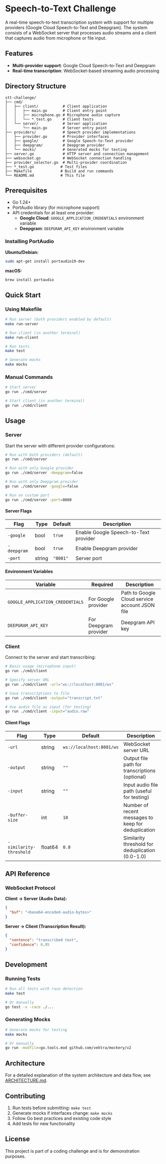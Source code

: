 # Speech-to-Text Challenge

A real-time speech-to-text transcription system with support for multiple providers (Google Cloud Speech-to-Text and Deepgram). The system consists of a WebSocket server that processes audio streams and a client that captures audio from microphone or file input.

## Features

- **Multi-provider support**: Google Cloud Speech-to-Text and Deepgram
- **Real-time transcription**: WebSocket-based streaming audio processing

## Directory Structure

```
stt-challenge/
├── cmd/
│   ├── client/           # Client application
│   │   ├── main.go       # Client entry point
│   │   ├── microphone.go # Microphone audio capture
│   │   └── *_test.go     # Client tests
│   └── server/           # Server application
│       └── main.go       # Server entry point
├── providers/            # Speech provider implementations
│   ├── provider.go       # Provider interfaces
│   ├── google/           # Google Speech-to-Text provider
│   ├── deepgram/         # Deepgram provider
│   └── mocks/            # Generated mocks for testing
├── server.go             # HTTP server and connection management
├── websocket.go          # WebSocket connection handling
├── provider_selector.go  # Multi-provider coordination
├── *_test.go            # Test files
├── Makefile             # Build and run commands
└── README.md            # This file
```

## Prerequisites

- Go 1.24+
- PortAudio library (for microphone support)
- API credentials for at least one provider:
  - **Google Cloud**: `GOOGLE_APPLICATION_CREDENTIALS` environment variable
  - **Deepgram**: `DEEPGRAM_API_KEY` environment variable

### Installing PortAudio

**Ubuntu/Debian:**
```bash
sudo apt-get install portaudio19-dev
```

**macOS:**
```bash
brew install portaudio
```

## Quick Start

### Using Makefile

```bash
# Run server (both providers enabled by default)
make run-server

# Run client (in another terminal)
make run-client

# Run tests
make test

# Generate mocks
make mocks
```

### Manual Commands

```bash
# Start server
go run ./cmd/server

# Start client (in another terminal)
go run ./cmd/client
```

## Usage

### Server

Start the server with different provider configurations:

```bash
# Run with both providers (default)
go run ./cmd/server

# Run with only Google provider
go run ./cmd/server -deepgram=false

# Run with only Deepgram provider
go run ./cmd/server -google=false

# Run on custom port
go run ./cmd/server -port=8080
```

#### Server Flags

| Flag | Type | Default | Description |
|------|------|---------|-------------|
| `-google` | bool | `true` | Enable Google Speech-to-Text provider |
| `-deepgram` | bool | `true` | Enable Deepgram provider |
| `-port` | string | `"8081"` | Server port |

#### Environment Variables

| Variable | Required | Description |
|----------|----------|-------------|
| `GOOGLE_APPLICATION_CREDENTIALS` | For Google provider | Path to Google Cloud service account JSON file |
| `DEEPGRAM_API_KEY` | For Deepgram provider | Deepgram API key |

### Client

Connect to the server and start transcribing:

```bash
# Basic usage (microphone input)
go run ./cmd/client

# Specify server URL
go run ./cmd/client -url="ws://localhost:8081/ws"

# Save transcriptions to file
go run ./cmd/client -output="transcript.txt"

# Use audio file as input (for testing)
go run ./cmd/client -input="audio.raw"
```

#### Client Flags

| Flag | Type | Default | Description |
|------|------|---------|-------------|
| `-url` | string | `ws://localhost:8081/ws` | WebSocket server URL |
| `-output` | string | `""` | Output file path for transcriptions (optional) |
| `-input` | string | `""` | Input audio file path (useful for testing) |
| `-buffer-size` | int | `10` | Number of recent messages to keep for deduplication |
| `-similarity-threshold` | float64 | `0.8` | Similarity threshold for deduplication (0.0-1.0) |

## API Reference

### WebSocket Protocol

**Client → Server (Audio Data):**
```json
{
  "buf": "<base64-encoded-audio-bytes>"
}
```

**Server → Client (Transcription Result):**
```json
{
  "sentence": "transcribed text",
  "confidence": 0.95
}
```

## Development

### Running Tests

```bash
# Run all tests with race detection
make test

# Or manually
go test -v -race ./...
```

### Generating Mocks

```bash
# Generate mocks for testing
make mocks

# Or manually
go run -modfile=go.tools.mod github.com/vektra/mockery/v2
```

## Architecture

For a detailed explanation of the system architecture and data flow, see [ARCHITECTURE.md](ARCHITECTURE.md).

## Contributing

1. Run tests before submitting: `make test`
2. Generate mocks if interfaces change: `make mocks`
3. Follow Go best practices and existing code style
4. Add tests for new functionality

## License

This project is part of a coding challenge and is for demonstration purposes.
